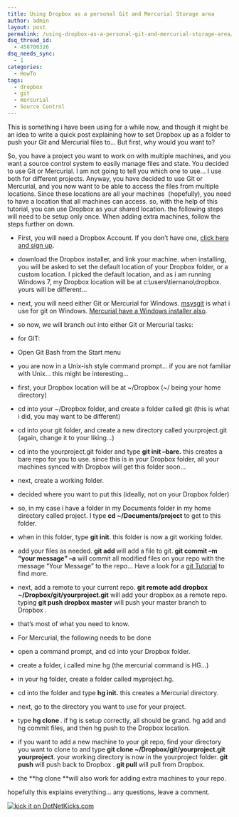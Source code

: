 ```yaml
---
title: Using Dropbox as a personal Git and Mercurial Storage area
author: admin
layout: post
permalink: /using-dropbox-as-a-personal-git-and-mercurial-storage-area/
dsq_thread_id:
  - 458700326
dsq_needs_sync:
  - 1
categories:
  - HowTo
tags:
  - dropbox
  - git
  - mercurial
  - Source Control
---
```

This is something i have been using for a while now, and though it might be an idea to write a quick post explaining how to set Dropbox up as a folder to push your Git and Mercurial files to… But first, why would you want to?

So, you have a project you want to work on with multiple machines, and you want a source control system to easily manage files and state. You decided to use Git or Mercurial. I am not going to tell you which one to use… I use both for different projects. Anyway, you have decided to use Git or Mercurial, and you now want to be able to access the files from multiple locations. Since these locations are all your machines  (hopefully), you need to have a location that all machines can access. so, with the help of this tutorial, you can use Dropbox as your shared location. the following steps will need to be setup only once. When adding extra machines, follow the steps further on down.

  * First, you will need a Dropbox Account. If you don&#8217;t have one, [click here and sign up][1].
  * download the Dropbox installer, and link your machine. when installing, you will be asked to set the default location of your Dropbox folder, or a custom location. I picked the default location, and as i am running Windows 7, my Dropbox location will be at c:\users\tiernano\dropbox. yours will be different…
  * next, you will need either Git or Mercurial for Windows. [msysgit][2] is what i use for git on Windows. [Mercurial have a Windows installer also][3].
  * so now, we will branch out into either Git or Mercurial tasks:
  * for GIT:
  * Open Git Bash from the Start menu
  * you are now in a Unix-ish style command prompt… if you are not familiar with Unix… this might be interesting…
  * first, your Dropbox location will be at ~/Dropbox (~/ being your home directory)
  * cd into your ~/Dropbox folder, and create a folder called git (this is what i did, you may want to be different)
  * cd into your git folder, and create a new directory called yourproject.git (again, change it to your liking…)
  * cd into the yourproject.git folder and type **git init &#8211;bare.** this creates a bare repo for you to use. since this is in your Dropbox folder, all your machines synced with Dropbox will get this folder soon…
  * next, create a working folder.
  * decided where you want to put this (ideally, not on your Dropbox folder)
  * so, in my case i have a folder in my Documents folder in my home directory called project. I type **cd ~/Documents/project** to get to this folder.
  * when in this folder, type **git init**. this folder is now a git working folder.
  * add your files as needed. **git add <filename>** will add a file to git. **git commit –m “your message” –a** will commit all modified files on your repo with the message “Your Message” to the repo… Have a look for a [git Tutorial][4] to find more.
  * next, add a remote to your current repo. **git remote add dropbox ~/Dropbox/git/yourproject.git** will add your dropbox as a remote repo.  typing **git push dropbox master** will push your master branch to Dropbox .
  * that&#8217;s most of what you need to know.

  * For Mercurial, the following needs to be done
  * open a command prompt, and cd into your Dropbox folder.
  * create a folder, i called mine hg (the mercurial command is HG…)
  * in your hg folder, create a folder called myproject.hg.
  * cd into the folder and type **hg init.** this creates a Mercurial directory.
  * next, go to the directory you want to use for your project.
  * type **hg clone <full path to your myproject.hg folder>**. if hg is setup correctly, all should be grand. hg add and hg commit files, and then hg push to the Dropbox location.

  * if you want to add a new machine to your git repo, find your directory you want to clone to and type **git clone ~/Dropbox/git/yourproject.git yourproject**. your working directory is now in the yourproject folder. **git push** will push back to Dropbox . **git pull** will pull from Dropbox.
  * the **hg clone <full path to your myproject.hg folder> **will also work for adding extra machines to your repo.

hopefully this explains everything… any questions, leave a comment.

[<img src="http://dotnetkicks.com/Services/Images/KickItImageGenerator.ashx?url=http://blog.lotas-smartman.net/using-dropbox-as-a-personal-git-and-mercurial-storage-area/" alt="kick it on DotNetKicks.com" border="0" />][5]

 [1]: http://db.tt/j0Bv5y7
 [2]: https://code.google.com/p/msysgit/
 [3]: http://mercurial.selenic.com/wiki/WindowsInstall
 [4]: https://duckduckgo.com/?q=git%20tutorial
 [5]: http://www.dotnetkicks.com/kick/?url=http%3a%2f%2fblog.lotas-smartman.net%2fusing-dropbox-as-a-personal-git-and-mercurial-storage-area